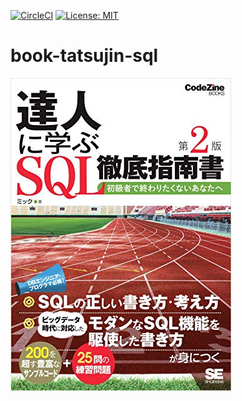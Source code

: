 [![CircleCI](https://circleci.com/gh/takkyuuplayer/book-refactoring-2nd.svg?style=svg)](https://circleci.com/gh/takkyuuplayer/book-refactoring-2nd)
[![License: MIT](https://img.shields.io/badge/License-MIT-yellow.svg)](https://opensource.org/licenses/MIT)

# book-tatsujin-sql

[![達人に学ぶSQL徹底指南書 第2版 初級者で終わりたくないあなたへ](./book.jpg)](https://www.amazon.co.jp/dp/B07GB4CNKP/ref=sspa_dk_detail_0?psc=1)

